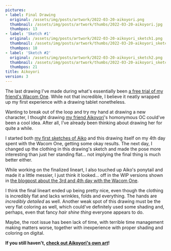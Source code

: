 ```yaml
---
pictures:
- label: Final Drawing
  original: /assets/img/posts/artwork/2022-03-20-aikoyori.png
  thumbnail: /assets/img/posts/artwork/thumbs/2022-03-20-aikoyori.jpg
  thumbpos: 13
- label: 'Sketch #1'
  original: /assets/img/posts/artwork/2022-03-20-aikoyori_sketch1.png
  thumbnail: /assets/img/posts/artwork/thumbs/2022-03-20-aikoyori_sketch1.jpg
  thumbpos: 18
- label: 'Sketch #2'
  original: /assets/img/posts/artwork/2022-03-20-aikoyori_sketch2.png
  thumbnail: /assets/img/posts/artwork/thumbs/2022-03-20-aikoyori_sketch2.jpg
  thumbpos: 21
title: Aikoyori
version: 3
---
```

The last drawing I've made during what's essentially been [a free trial of my friend's Wacom One](/blog/2022-03-18-wacomfxp1).
While not that incredible, I believe it neatly wrapped up my first experience with a drawing tablet nonetheless.

Wanting to break out of the loop and try my hand at drawing a new character, I thought drawing [my friend Aikoyori](https://twitter.com/Aikoyori)'s homonymous OC could've been a cool idea.
After all, I've already been thinking about drawing her for quite a while.

I started both [my first sketches of Aiko](/artwork/2022-03-19-miscaiko) and this drawing itself on my 4th day spent with the Wacom One, getting some okay results.
The next day, I changed up the clothing in this drawing's sketch and made the pose more interesting than just her standing flat... not implying the final thing is much better either.

While working on the finalized lineart, I also touched up Aiko's ponytail and made it a little messier, I just think it looked... off in the WIP versions shown in [the blogpost about the 3rd and 4th day with the Wacom One](/2022-03-18-wacomfxp3).

I think the final lineart ended up being pretty nice, even though the clothing is incredibly flat and lacks wrinkles, folds and everything. The hands are *incredibly detailed* as well. Another weak spot of this drawing must be the very flat coloring as well, which could've definitely used some shading and, perhaps, even that fancy *hair shine thing* everyone appears to do.

Maybe, the root issue has been lack of time, with terrible time management making matters worse, together with inexperience with proper shading and coloring on digital.

**If you still haven't, [check out Aikoyori's own art](https://twitter.com/Aikoyori)!**
